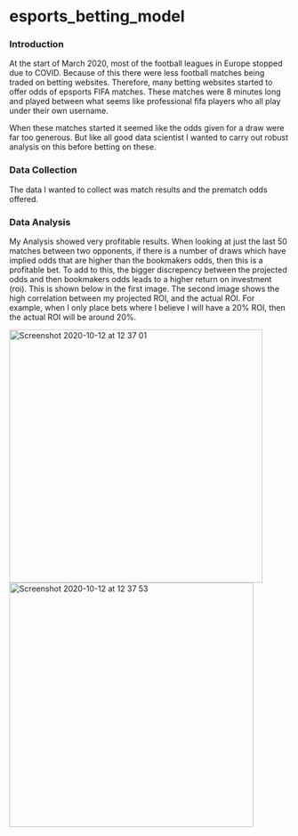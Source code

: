 # esports_betting_model

### Introduction
At the start of March 2020, most of the football leagues in Europe stopped due to COVID. Because of this there were less football matches being traded on betting websites. Therefore, many betting websites started to offer odds of epsports FIFA matches. These matches were 8 minutes long and played between what seems like professional fifa players who all play under their own username.

When these matches started it seemed like the odds given for a draw were far too generous. But like all good data scientist I wanted to carry out robust analysis on this before betting on these.

### Data Collection
The data I wanted to collect was match results and the prematch odds offered. 

### Data Analysis
My Analysis showed very profitable results. When looking at just the last 50 matches between two opponents, if there is a number of draws which have implied odds that are higher than the bookmakers odds, then this is a profitable bet. To add to this, the bigger discrepency between the projected odds and then bookmakers odds leads to a higher return on investment (roi). This is shown below in the first image. The second image shows the high correlation between my projected ROI, and the actual ROI. For example, when I only place bets where I believe I will have a 20% ROI, then the actual ROI will be around 20%.

<img width="455" alt="Screenshot 2020-10-12 at 12 37 01" src="https://user-images.githubusercontent.com/72214007/95737272-b57e3e80-0c87-11eb-88b9-3043fc59aca7.png">
<img width="439" alt="Screenshot 2020-10-12 at 12 37 53" src="https://user-images.githubusercontent.com/72214007/95737311-c6c74b00-0c87-11eb-8c78-8a7835b65a46.png">
